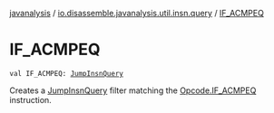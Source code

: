 [javanalysis](../index.md) / [io.disassemble.javanalysis.util.insn.query](index.md) / [IF_ACMPEQ](./-i-f_-a-c-m-p-e-q.md)

# IF_ACMPEQ

`val IF_ACMPEQ: `[`JumpInsnQuery`](-jump-insn-query/index.md)

Creates a [JumpInsnQuery](-jump-insn-query/index.md) filter matching the [Opcode.IF_ACMPEQ](#) instruction.

